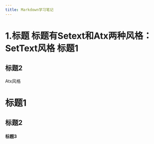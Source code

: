 ```yaml
---
title: Markdown学习笔记
---
```


1.标题
标题有Setext和Atx两种风格：
SetText风格
标题1 
=== 
标题2
----
Atx风格
# 标题1
## 标题2
#### 标题3
